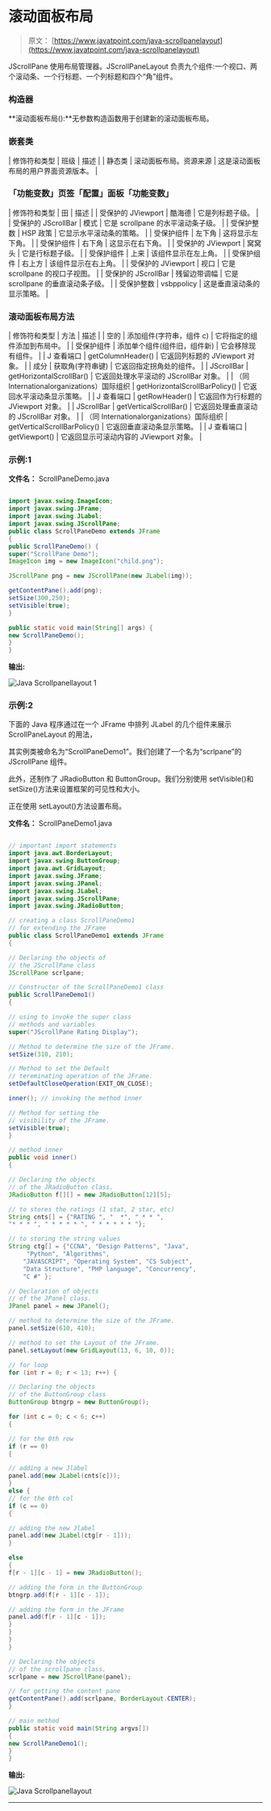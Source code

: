 # 滚动面板布局

> 原文： [https://www.javatpoint.com/java-scrollpanelayout](https://www.javatpoint.com/java-scrollpanelayout)

JScrollPane 使用布局管理器。JScrollPaneLayout 负责九个组件:一个视口、两个滚动条、一个行标题、一个列标题和四个“角”组件。

### 构造器

**滚动面板布局():**无参数构造函数用于创建新的滚动面板布局。

### 嵌套类

| 修饰符和类型 | 班级 | 描述 |
| 静态类 | 滚动面板布局。资源来源 | 这是滚动面板布局的用户界面资源版本。 |

### 「功能变数」页签「配置」面板「功能变数」

| 修饰符和类型 | 田 | 描述 |
| 受保护的 JViewport | 酷海德 | 它是列标题子级。 |
| 受保护的 JScrollBar | 模式 | 它是 scrollpane 的水平滚动条子级。 |
| 受保护整数 | HSP 政策 | 它显示水平滚动条的策略。 |
| 受保护组件 | 左下角 | 这将显示左下角。 |
| 受保护组件 | 右下角 | 这显示在右下角。 |
| 受保护的 JViewport | 窝窝头 | 它是行标题子级。 |
| 受保护组件 | 上来 | 该组件显示在左上角。 |
| 受保护组件 | 右上方 | 该组件显示在右上角。 |
| 受保护的 JViewport | 视口 | 它是 scrollpane 的视口子视图。 |
| 受保护的 JScrollBar | 残留边带调幅 | 它是 scrollpane 的垂直滚动条子级。 |
| 受保护整数 | vsbppolicy | 这是垂直滚动条的显示策略。 |

### 滚动面板布局方法

| 修饰符和类型 | 方法 | 描述 |
| 空的 | 添加组件(字符串，组件 c) | 它将指定的组件添加到布局中。 |
| 受保护组件 | 添加单个组件(组件旧，组件新) | 它会移除现有组件。 |
| J 查看端口 | getColumnHeader() | 它返回列标题的 JViewport 对象。 |
| 成分 | 获取角(字符串键) | 它返回指定拐角处的组件。 |
| JScrollBar | getHorizontalScrollBar() | 它返回处理水平滚动的 JScrollBar 对象。 |
| （同 Internationalorganizations）国际组织 | getHorizontalScrollBarPolicy() | 它返回水平滚动条显示策略。 |
| J 查看端口 | getRowHeader() | 它返回作为行标题的 JViewport 对象。 |
| JScrollBar | getVerticalScrollBar() | 它返回处理垂直滚动的 JScrollBar 对象。 |
| （同 Internationalorganizations）国际组织 | getVerticalScrollBarPolicy() | 它返回垂直滚动条显示策略。 |
| J 查看端口 | getViewport() | 它返回显示可滚动内容的 JViewport 对象。 |

### 示例:1

**文件名：** ScrollPaneDemo.java

```java

import javax.swing.ImageIcon;
import javax.swing.JFrame;
import javax.swing.JLabel;
import javax.swing.JScrollPane;
public class ScrollPaneDemo extends JFrame
{
public ScrollPaneDemo() {
super("ScrollPane Demo");
ImageIcon img = new ImageIcon("child.png");

JScrollPane png = new JScrollPane(new JLabel(img));

getContentPane().add(png);
setSize(300,250);
setVisible(true);
}

public static void main(String[] args) {
new ScrollPaneDemo();
}
}

```

**输出:**

![Java Scrollpanellayout 1](../img/8e52253b8a908111ba559dcea948832d.png)

### 示例:2

下面的 Java 程序通过在一个 JFrame 中排列 JLabel 的几个组件来展示 ScrollPaneLayout 的用法，

其实例类被命名为“ScrollPaneDemo1”。我们创建了一个名为“scrlpane”的 JScrollPane 组件。

此外，还制作了 JRadioButton 和 ButtonGroup。我们分别使用 setVisible()和 setSize()方法来设置框架的可见性和大小。

正在使用 setLayout()方法设置布局。

**文件名：** ScrollPaneDemo1.java

```java

// important import statements
import java.awt.BorderLayout;
import javax.swing.ButtonGroup;
import java.awt.GridLayout;
import javax.swing.JFrame;
import javax.swing.JPanel;
import javax.swing.JLabel;
import javax.swing.JScrollPane;
import javax.swing.JRadioButton;

// creating a class ScrollPaneDemo1
// for extending the JFrame
public class ScrollPaneDemo1 extends JFrame 
{

// Declaring the objects of
// the JScrollPane class
JScrollPane scrlpane;

// Constructor of the ScrollPaneDemo1 class
public ScrollPaneDemo1()
{

// using to invoke the super class
// methods and variables
super("JScrollPane Rating Display");

// Method to determine the size of the JFrame.
setSize(310, 210);

// Method to set the Default
// tereminating operation of the JFrame.
setDefaultCloseOperation(EXIT_ON_CLOSE);

inner(); // invoking the method inner

// Method for setting the 
// visibility of the JFrame.
setVisible(true);
}

// method inner
public void inner()
{

// Declaring the objects
// of the JRadioButton class.
JRadioButton f[][] = new JRadioButton[12][5];

// to stores the ratings (1 stat, 2 star, etc)
String cnts[] = {"RATING ", "  *", " * * ",
"* * * ", " * * * * ", " * * * * * "};

// to storing the string values
String ctg[] = {"CCNA", "Design Patterns", "Java",
	 "Python", "Algorithms",
	"JAVASCRIPT", "Operating System", "CS Subject", 
	"Data Structure", "PHP language", "Concurrency",
	"C #" };

// Declaration of objects
// of the JPanel class.
JPanel panel = new JPanel();

// method to determine the size of the JFrame.
panel.setSize(610, 410);

// method to set the Layout of the JFrame.
panel.setLayout(new GridLayout(13, 6, 10, 0));

// for loop
for (int r = 0; r < 13; r++) {

// Declaring the objects
// of the ButtonGroup class
ButtonGroup btngrp = new ButtonGroup();

for (int c = 0; c < 6; c++)
{

// for the 0th row
if (r == 0) 
{

// adding a new Jlabel
panel.add(new JLabel(cnts[c]));
}
else {
// for the 0th col
if (c == 0)
{

// adding the new Jlabel
panel.add(new JLabel(ctg[r - 1]));
}

else
{
f[r - 1][c - 1] = new JRadioButton();

// adding the form in the ButtonGroup
btngrp.add(f[r - 1][c - 1]);

// adding the form in the JFrame
panel.add(f[r - 1][c - 1]);
}
}
}
}

// Declaring the objects
// of the scrollpane class.
scrlpane = new JScrollPane(panel);

// for getting the content pane
getContentPane().add(scrlpane, BorderLayout.CENTER);
}

// main method
public static void main(String argvs[])
{
new ScrollPaneDemo1();
}
}

```

**输出:**

![Java Scrollpanellayout](../img/fc8e776ad2c574cee1268faa76c2e146.png)

* * *